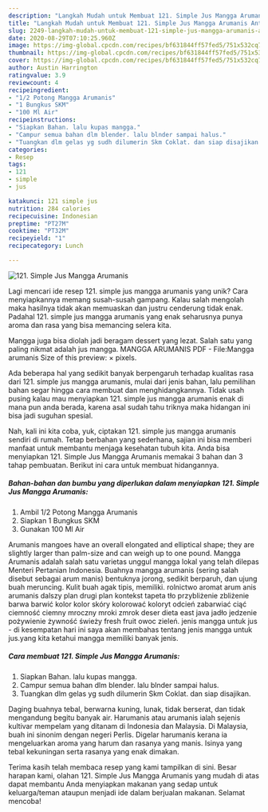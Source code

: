 ```yaml
---
description: "Langkah Mudah untuk Membuat 121. Simple Jus Mangga Arumanis Anti Gagal"
title: "Langkah Mudah untuk Membuat 121. Simple Jus Mangga Arumanis Anti Gagal"
slug: 2249-langkah-mudah-untuk-membuat-121-simple-jus-mangga-arumanis-anti-gagal
date: 2020-08-29T07:10:25.960Z
image: https://img-global.cpcdn.com/recipes/bf631844ff57fed5/751x532cq70/121-simple-jus-mangga-arumanis-foto-resep-utama.jpg
thumbnail: https://img-global.cpcdn.com/recipes/bf631844ff57fed5/751x532cq70/121-simple-jus-mangga-arumanis-foto-resep-utama.jpg
cover: https://img-global.cpcdn.com/recipes/bf631844ff57fed5/751x532cq70/121-simple-jus-mangga-arumanis-foto-resep-utama.jpg
author: Austin Harrington
ratingvalue: 3.9
reviewcount: 4
recipeingredient:
- "1/2 Potong Mangga Arumanis"
- "1 Bungkus SKM"
- "100 Ml Air"
recipeinstructions:
- "Siapkan Bahan. lalu kupas mangga."
- "Campur semua bahan dlm blender. lalu blnder sampai halus."
- "Tuangkan dlm gelas yg sudh dilumerin Skm Coklat. dan siap disajikan."
categories:
- Resep
tags:
- 121
- simple
- jus

katakunci: 121 simple jus 
nutrition: 284 calories
recipecuisine: Indonesian
preptime: "PT27M"
cooktime: "PT32M"
recipeyield: "1"
recipecategory: Lunch

---
```



![121. Simple Jus Mangga Arumanis](https://img-global.cpcdn.com/recipes/bf631844ff57fed5/751x532cq70/121-simple-jus-mangga-arumanis-foto-resep-utama.jpg)

Lagi mencari ide resep 121. simple jus mangga arumanis yang unik? Cara menyiapkannya memang susah-susah gampang. Kalau salah mengolah maka hasilnya tidak akan memuaskan dan justru cenderung tidak enak. Padahal 121. simple jus mangga arumanis yang enak seharusnya punya aroma dan rasa yang bisa memancing selera kita.

Mangga juga bisa diolah jadi beragam dessert yang lezat. Salah satu yang paling nikmat adalah jus mangga. MANGGA ARUMANIS PDF - File:Mangga arumanis Size of this preview: × pixels.

Ada beberapa hal yang sedikit banyak berpengaruh terhadap kualitas rasa dari 121. simple jus mangga arumanis, mulai dari jenis bahan, lalu pemilihan bahan segar hingga cara membuat dan menghidangkannya. Tidak usah pusing kalau mau menyiapkan 121. simple jus mangga arumanis enak di mana pun anda berada, karena asal sudah tahu triknya maka hidangan ini bisa jadi suguhan spesial.


Nah, kali ini kita coba, yuk, ciptakan 121. simple jus mangga arumanis sendiri di rumah. Tetap berbahan yang sederhana, sajian ini bisa memberi manfaat untuk membantu menjaga kesehatan tubuh kita. Anda bisa menyiapkan 121. Simple Jus Mangga Arumanis memakai 3 bahan dan 3 tahap pembuatan. Berikut ini cara untuk membuat hidangannya.

<!--inarticleads1-->

##### Bahan-bahan dan bumbu yang diperlukan dalam menyiapkan 121. Simple Jus Mangga Arumanis:

1. Ambil 1/2 Potong Mangga Arumanis
1. Siapkan 1 Bungkus SKM
1. Gunakan 100 Ml Air


Arumanis mangoes have an overall elongated and elliptical shape; they are slightly larger than palm-size and can weigh up to one pound. Mangga Arumanis adalah salah satu varietas unggul mangga lokal yang telah dilepas Menteri Pertanian Indonesia. Buahnya mangga arumanis (sering salah disebut sebagai arum manis) bentuknya jorong, sedikit berparuh, dan ujung buah meruncing. Kulit buah agak tipis, memiliki. rolnictwo aromat arum anis arumanis dalszy plan drugi plan kontekst tapeta tło przybliżenie zbliżenie barwa barwić kolor kolor skóry kolorować koloryt odcień zabarwiać ciąć ciemność ciemny mroczny mroki zmrok deser dieta east java jadło jedzenie pożywienie żywność świeży fresh fruit owoc zieleń. jenis mangga untuk jus - di kesempatan hari ini saya akan membahas tentang jenis mangga untuk jus.yang kita ketahui mangga memiliki banyak jenis. 

<!--inarticleads2-->

##### Cara membuat 121. Simple Jus Mangga Arumanis:

1. Siapkan Bahan. lalu kupas mangga.
1. Campur semua bahan dlm blender. lalu blnder sampai halus.
1. Tuangkan dlm gelas yg sudh dilumerin Skm Coklat. dan siap disajikan.


Daging buahnya tebal, berwarna kuning, lunak, tidak berserat, dan tidak mengandung begitu banyak air. Harumanis atau arumanis ialah sejenis kultivar mempelam yang ditanam di Indonesia dan Malaysia. Di Malaysia, buah ini sinonim dengan negeri Perlis. Digelar harumanis kerana ia mengeluarkan aroma yang harum dan rasanya yang manis. Isinya yang tebal kekuningan serta rasanya yang enak dimakan. 

Terima kasih telah membaca resep yang kami tampilkan di sini. Besar harapan kami, olahan 121. Simple Jus Mangga Arumanis yang mudah di atas dapat membantu Anda menyiapkan makanan yang sedap untuk keluarga/teman ataupun menjadi ide dalam berjualan makanan. Selamat mencoba!
